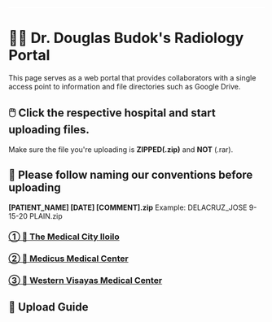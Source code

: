 ![image](placeholder.png)
# 👨‍⚕️ Dr. Douglas Budok's Radiology Portal 
This page serves as a web portal that provides collaborators with a single access point to information and file directories such as Google Drive.


## 🖱️ Click the respective hospital and start uploading files.
Make sure the file you're uploading is **ZIPPED(.zip)** and **NOT** (.rar).

## 📃 Please follow naming our conventions before uploading
**[PATIENT_NAME] [DATE] [COMMENT].zip**
Example: DELACRUZ_JOSE 9-15-20 PLAIN.zip


### [① 🏥 The Medical City Iloilo ](https://www.dropbox.com/request/SdpHLAAhI0xdNePb7WKo)
### [② 🏥 Medicus Medical Center ](https://www.dropbox.com/request/oAWEwIXFIrlPuhUn62Ao)
### [③ 🏥 Western Visayas Medical Center ](https://www.dropbox.com/request/R32MiVic1zAm21GIxo4I)

## 💭 Upload Guide


